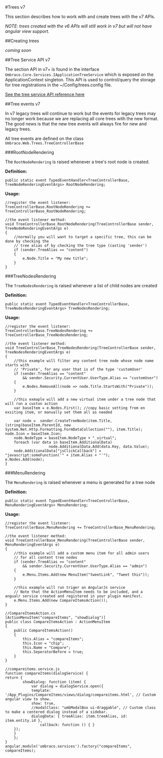 #Trees v7

This section describes how to work with and create trees with the v7 APIs.

*NOTE: trees created with the v6 APIs will still work in v7 but will not have angular view support.*

##Creating trees

*coming soon*

##Tree Service API v7

The section API in v7+ is found in the interface `Umbraco.Core.Services.IApplicationTreeService` which is exposed on the ApplicationContext singleton. This API is used to control/query the storage for tree registrations in the ~/Config/trees.config file.

[See the tree service API reference here](../../Reference/Management-v6/Services/TreeService.md)
 
##Tree events v7

In v7 legacy trees will continue to work but the events for legacy trees may no longer work because we are replacing all core trees with the new format. The good news is that the new tree events will always fire for new and legacy trees.

All tree events are defined on the class `Umbraco.Web.Trees.TreeControllerBase`

###RootNodeRendering

The `RootNodeRendering` is raised whenever a tree's root node is created.

**Definition:**

    public static event TypedEventHandler<TreeControllerBase, TreeNodeRenderingEventArgs> RootNodeRendering;

**Usage:**

	//register the event listener:
	TreeControllerBase.RootNodeRendering += TreeControllerBase_RootNodeRendering;

	//the event listener method:
    void TreeControllerBase_RootNodeRendering(TreeControllerBase sender, TreeNodeRenderingEventArgs e)
    {
        //normally you will want to target a specific tree, this can be done by checking the 
        // tree alias of by checking the tree type (casting 'sender')
        if (sender.TreeAlias == "content")
        {
            e.Node.Title = "My new title";
        }
    }	

###TreeNodesRendering

The `TreeNodesRendering` is raised whenever a list of child nodes are created

**Definition:**

    public static event TypedEventHandler<TreeControllerBase, TreeNodesRenderingEventArgs> TreeNodesRendering;

**Usage:**

	//register the event listener:
    TreeControllerBase.TreeNodesRendering += TreeControllerBase_TreeNodesRendering;

	//the event listener method:
    void TreeControllerBase_TreeNodesRendering(TreeControllerBase sender, TreeNodesRenderingEventArgs e)
    {
        //this example will filter any content tree node whose node name starts with
        // 'Private', for any user that is of the type 'customUser'
        if (sender.TreeAlias == "content"
            && sender.Security.CurrentUser.UserType.Alias == "customUser")
        {
            e.Nodes.RemoveAll(node => node.Title.StartsWith("Private"));
        }
        
        //this exmaple will add a new virtual item under a tree node that will run a custon action
        var baseItem = e.Nodes.First(); //copy basic setting from en exsiting item, or manually set them all as needed
        
        var node =  sender.CreateTreeNode(item.Title, (string)baseItem.ParentId, new System.Net.Http.Formatting.FormDataCollection(""), item.Title);
	node.Icon = baseItem.Icon;
    	node.NodeType = baseItem.NodeType + "_virtual";
    	foreach (var data in baseItem.AdditionalData)
                        node.AdditionalData.Add(data.Key, data.Value);
    	node.AdditionalData["jsClickCallback"] = "javascript:someFunction('" + item.Alias + "'");
	e.Nodes.Add(node);
    }


###MenuRendering

The `MenuRendering` is raised whenever a menu is generated for a tree node

**Definition:**

    public static event TypedEventHandler<TreeControllerBase, MenuRenderingEventArgs> MenuRendering;

**Usage:**

	//register the event listener:
    TreeControllerBase.MenuRendering += TreeControllerBase_MenuRendering;

	//the event listener method:
    void TreeControllerBase_MenuRendering(TreeControllerBase sender, MenuRenderingEventArgs e)
    {
        //this example will add a custom menu item for all admin users
        // for all content tree nodes
        if (sender.TreeAlias == "content"
            && sender.Security.CurrentUser.UserType.Alias == "admin")
        {
            e.Menu.Items.Add(new MenuItem("tweetLink", "Tweet this"));
        }
        
        //this example will run triger an AngularJs service
        // Note that the ActionMenuItem needs to be included, and a angualr service created and registered in your plugin manifest.
        e.Menu.Items.Add(new CompareItemsAction());
    }
    
    //CompareItemsAction.cs
    [ActionMenuItem("compareItems", "showDialog")]
    public class CompareItemsAction : ActionMenuItem
    {
        public CompareItemsAction()
        {
            this.Alias = "compareItems";
            this.Icon = "chip";
            this.Name = "Compare";
            this.SeperatorBefore = true;
        }
    }
    
    //compareitems.service.js
    function compareItems(dialogService) {
	return {
            showDialog: function (item) {
            	var dialog = dialogService.open({
            	template: '/App_Plugins/CompareItems/views/dialog/compareitems.html', // Custom angular view to show.
            	show: true,
            	//modalClass: "umbModalBox ui-draggable", // Custom class to make a centered dialog instead of a sidebar.
            	dialogData: { treeAlias: item.treeAlias, id: item.entity.id },
            	    callback: function () { }
		});
	    }
    	};
    }
    angular.module('umbraco.services').factory("compareItems", compareItems);

 
